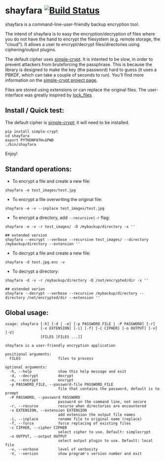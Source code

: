 shayfara [![Build Status](https://travis-ci.org/ghantoos/shayfara.svg?branch=master)](https://travis-ci.org/ghantoos/shayfara)
========


shayfara is a command-line-user-friendly backup encryption tool.

The intend of shayfara is to easy the encryption/decryption of files where you do not have the hand to encrypt the filesystem (e.g. remote storage, the "cloud"). It allows a user to encrypt/decrypt files/directories using ciphering/output plugins.

The default cipher uses [simple-crypt](https://github.com/andrewcooke/simple-crypt). It is intented to be slow, in order to prevent attackers from bruteforcing the passphrase. This is because the library is designed to make the key (the password) hard to guess (it uses a PBKDF, which can take a couple of seconds to run). You'll find more information on the [simple-crypt  project page](https://github.com/andrewcooke/simple-crypt#speed).

Files are stored using extensions or can replace the original files. The user-interface was greatly inspired by [lock_files](https://github.com/jlinoff/lock_files)


Install / Quick test:
---------------------

The default cipher is [simple-crypt](https://github.com/andrewcooke/simple-crypt); it will need to be installed.

```
pip install simple-crypt
cd shayfara
export PYTHONPATH=$PWD
./bin/shayfara
```

Enjoy!

Standard operations:
--------------------

- To encrypt a file and create a new file:
```
shayfara -e test_images/test.jpg
```

- To encrypt a file overwriting the original file:
```
shayfara -e -v --inplace test_images/test.jpg
```

- To encrypt a directory, add ```--recursive|-r``` flag:
```
shayfara -e -v -r test_images/ -D /mybackup/directory -x ''

## extended version
shayfara --encrypt --verbose --recursive test_images/ --directory /mybackup/directory --extension ''
```

- To decrypt a file and create a new file:
```
shayfara -d test.jpg.enc -v
```

- To decrypt a directory:
```
shayfara -d -v -r /mybackup/directory -D /not/encrypted/dir -x ''

## extended verion
shayfara --decrypt --verbose --recursive /mybackup/directory --directory /not/encrypted/dir --extension ''
```

Global usage:
-------------

```
usage: shayfara [-h] [-d | -e] [-p PASSWORD_FILE | -P PASSWORD] [-r]
                [-x EXTENSION] [-i] [-f] [-c CIPHER] [-o OUTPUT] [-v] [-V]
                [FILES [FILES ...]]

shayfara is a user-friendly encryption application

positional arguments:
  FILES                 files to process

optional arguments:
  -h, --help            show this help message and exit
  -d, --decrypt         decrypt
  -e, --encrypt         encrypt
  -p PASSWORD_FILE, --password-file PASSWORD_FILE
                        file that contains the password, default is to prompt
  -P PASSWORD, --password PASSWORD
                        password on the command line, not secure
  -r, --recurse         recurse when directories are encountered
  -x EXTENSION, --extension EXTENSION
                        add extension the output file names
  -i, --inplace         rename file to original name (replace)
  -f, --force           force replacing of existing files
  -c CIPHER, --cipher CIPHER
                        select cipher to use. Default: simplecrypt
  -o OUTPUT, --output OUTPUT
                        select output plugin to use. Default: local file
  -v, --verbose         level of verbosity
  -V, --version         show program's version number and exit
```
